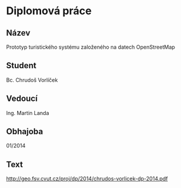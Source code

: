 # Diplomová práce

## Název

Prototyp turistického systému založeného na datech OpenStreetMap

## Student

Bc. Chrudoš Vorlíček

## Vedoucí

Ing. Martin Landa

## Obhajoba

01/2014

## Text

http://geo.fsv.cvut.cz/proj/dp/2014/chrudos-vorlicek-dp-2014.pdf
